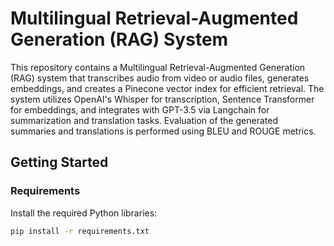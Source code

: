 # Multilingual Retrieval-Augmented Generation (RAG) System

This repository contains a Multilingual Retrieval-Augmented Generation (RAG) system that transcribes audio from video or audio files, generates embeddings, and creates a Pinecone vector index for efficient retrieval. The system utilizes OpenAI's Whisper for transcription, Sentence Transformer for embeddings, and integrates with GPT-3.5 via Langchain for summarization and translation tasks. Evaluation of the generated summaries and translations is performed using BLEU and ROUGE metrics.

## Getting Started

### Requirements

Install the required Python libraries:

```sh
pip install -r requirements.txt
